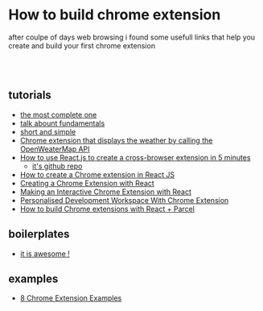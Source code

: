 # How to build chrome extension
after coulpe of days web browsing i found some usefull links that help you create and build your first chrome extension

<br/><br/>
 

## tutorials

- [the most complete one](https://itnext.io/create-chrome-extension-with-reactjs-using-inject-page-strategy-137650de1f39)
- [talk abount fundamentals](https://dev.to/bayardlouis470/create-chrome-extension-in-react-3pna)
- [short and simple](https://medium.com/@gilfink/building-a-chrome-extension-using-react-c5bfe45aaf36)
- [Chrome extension that displays the weather by calling the OpenWeaterMap API](https://levelup.gitconnected.com/how-to-make-a-chrome-extension-with-react-129cdcbf1414)
- [How to use React.js to create a cross-browser extension in 5 minutes](https://levelup.gitconnected.com/how-to-use-react-js-to-create-chrome-extension-in-5-minutes-2ddb11899815)
  - [it's github repo](https://github.com/huchenme/hacker-tab-extension)
- [How to create a Chrome extension in React JS](https://veerasundar.com/blog/2018/05/how-to-create-a-chrome-extension-in-react-js/)
- [Creating a Chrome Extension with React](https://www.myweekinjs.com/chrome-extension-with-react)
- [Making an Interactive Chrome Extension with React](https://blog.usejournal.com/making-an-interactive-chrome-extension-with-react-524483d7aa5d)
- [Personalised Development Workspace With Chrome Extension](https://lihautan.com/personalised-development-workspace-with-chrome-extension/)
- [How to build Chrome extensions with React + Parcel](https://www.freecodecamp.org/news/building-chrome-extensions-in-react-parcel-79d0240dd58f/)




## boilerplates

- [it is awesome !](https://github.com/satendra02/react-chrome-extension)

## examples

- [8 Chrome Extension Examples](https://react.rocks/tag/Chrome_Extension)

